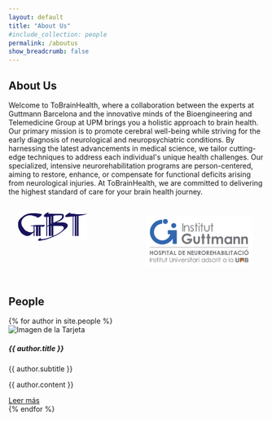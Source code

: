 ```yaml
---
layout: default
title: "About Us"
#include_collection: people
permalink: /aboutus
show_breadcrumb: false
---
```


## About Us

Welcome to ToBrainHealth, where a collaboration between the experts at Guttmann Barcelona and the innovative minds of the Bioengineering and Telemedicine Group at UPM brings you a holistic approach to brain health. Our primary mission is to promote cerebral well-being while striving for the early diagnosis of neurological and neuropsychiatric conditions. By harnessing the latest advancements in medical science, we tailor cutting-edge techniques to address each individual's unique health challenges. Our specialized, intensive neurorehabilitation programs are person-centered, aiming to restore, enhance, or compensate for functional deficits arising from neurological injuries. At ToBrainHealth, we are committed to delivering the highest standard of care for your brain health journey.

<div style="display: flex;">
  <div style="flex: 50%; padding: 3.5%;">
    <img src="assets/logos/GBT_SIMPLE.png" alt="Logo GBT" width="65%">
  </div>
  <div style="flex: 50%; padding: 5%;">
    <img src="assets/logos/logo-guttmann.jpg" alt="Logo Guttmann" width="100%">
  </div>
</div>

## People
<div class="row">
  {% for author in site.people %}
<div class="col-md-4">
<div class="card">
  <img src="{{ author.image }}" class="card-img-top" alt="Imagen de la Tarjeta">
  <div class="card-body">
    <h5 class="card-title">{{ author.title }}</h5>
    <p class="card-text">{{ author.subtitle }}</p>
    <div class="collapse" id="collapse{{ forloop.index }}">
      <p>{{ author.content }}</p>
    </div>
    <a class="btn btn-primary" data-toggle="collapse" href="#collapse{{ forloop.index }}" aria-expanded="false" aria-controls="collapse{{ forloop.index }}">
      Leer más
    </a>
  </div>
</div>
</div>
 {% endfor %}
</div>

<!--
<div class="card-container">
  {% for author in site.people %}
    <div class="card">
      <img src="{{author.image}}">
      <h2>{{ author.title }}</h2>
      <h3>{{ author.subtitle }}</h3>
      <p>{{ author.content | markdownify }}</p>
    </div>
  {% endfor %}
</div>-->